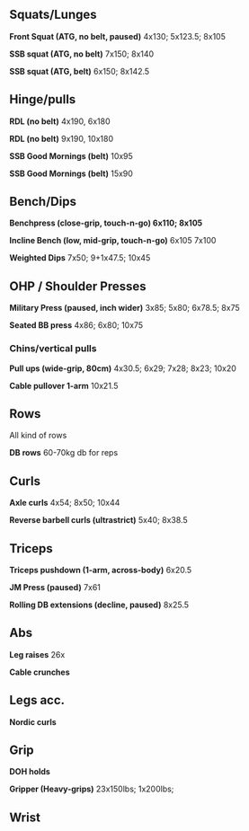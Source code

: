 ## Squats/Lunges

**Front Squat (ATG, no belt, paused)**
4x130; 5x123.5; 8x105

**SSB squat (ATG, no belt)**
7x150; 8x140

**SSB squat (ATG, belt)**
6x150; 8x142.5

## Hinge/pulls

**RDL (no belt)** 4x190, 6x180

**RDL (no belt)** 9x190, 10x180

**SSB Good Mornings (belt)** 10x95

**SSB Good Mornings (belt)** 15x90

## Bench/Dips

**Benchpress (close-grip, touch-n-go)
6x110; 8x105**

**Incline Bench (low, mid-grip, touch-n-go)**
6x105
7x100

**Weighted Dips**
7x50; 9+1x47.5; 10x45

## OHP / Shoulder Presses

**Military Press (paused, inch wider)** 3x85; 5x80; 6x78.5; 8x75

**Seated BB press**
4x86; 6x80; 10x75

### Chins/vertical pulls

**Pull ups (wide-grip, 80cm)** 4x30.5; 6x29; 7x28; 8x23; 10x20

**Cable pullover 1-arm** 10x21.5

## Rows
All kind of rows

**DB rows** 60-70kg db for reps

## Curls

**Axle curls**
4x54; 8x50; 10x44

**Reverse barbell curls (ultrastrict)** 5x40; 8x38.5


## Triceps

**Triceps pushdown (1-arm, across-body)**
6x20.5

**JM Press (paused)**
7x61

**Rolling DB extensions (decline, paused)**
8x25.5

## Abs

**Leg raises** 26x

**Cable crunches**

## Legs acc.

**Nordic curls**

## Grip

**DOH holds**

**Gripper (Heavy-grips)** 23x150lbs; 1x200lbs;

## Wrist


